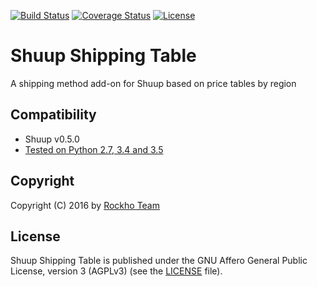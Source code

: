 [![Build Status](https://travis-ci.org/rockho-team/shuup-shipping-table.svg?branch=master)](https://travis-ci.org/rockho-team/shuup-shipping-table)
[![Coverage Status](https://coveralls.io/repos/github/rockho-team/shuup-shipping-table/badge.svg?branch=master)](https://coveralls.io/github/rockho-team/shuup-shipping-table?branch=master)
[![License](https://img.shields.io/badge/license-AGPLv3-blue.svg)](LICENSE)

# Shuup Shipping Table
A shipping method add-on for Shuup based on price tables by region

## Compatibility
* Shuup v0.5.0
* [Tested on Python 2.7, 3.4 and 3.5](https://travis-ci.org/rockho-team/shuup-shipping-table)

Copyright
---------

Copyright (C) 2016 by [Rockho Team](https://github.com/rockho-team)

License
-------

Shuup Shipping Table is published under the GNU Affero General Public License,
version 3 (AGPLv3) (see the [LICENSE](LICENSE) file).
